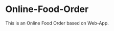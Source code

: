 # Online-Food-Order

This is an Online Food Order based on Web-App.














































































































































































































































































